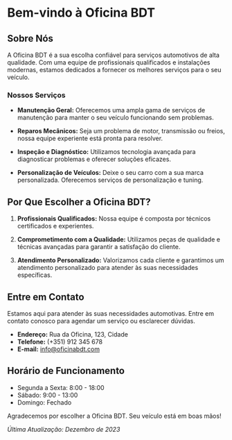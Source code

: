 # Bem-vindo à Oficina BDT

## Sobre Nós

A Oficina BDT é a sua escolha confiável para serviços automotivos de alta qualidade. Com uma equipe de profissionais qualificados e instalações modernas, estamos dedicados a fornecer os melhores serviços para o seu veículo.

### Nossos Serviços

- **Manutenção Geral:** Oferecemos uma ampla gama de serviços de manutenção para manter o seu veículo funcionando sem problemas.

- **Reparos Mecânicos:** Seja um problema de motor, transmissão ou freios, nossa equipe experiente está pronta para resolver.

- **Inspeção e Diagnóstico:** Utilizamos tecnologia avançada para diagnosticar problemas e oferecer soluções eficazes.

- **Personalização de Veículos:** Deixe o seu carro com a sua marca personalizada. Oferecemos serviços de personalização e tuning.

## Por Que Escolher a Oficina BDT?

1. **Profissionais Qualificados:** Nossa equipe é composta por técnicos certificados e experientes.

2. **Comprometimento com a Qualidade:** Utilizamos peças de qualidade e técnicas avançadas para garantir a satisfação do cliente.

3. **Atendimento Personalizado:** Valorizamos cada cliente e garantimos um atendimento personalizado para atender às suas necessidades específicas.

## Entre em Contato

Estamos aqui para atender às suas necessidades automotivas. Entre em contato conosco para agendar um serviço ou esclarecer dúvidas.

- **Endereço:** Rua da Oficina, 123, Cidade
- **Telefone:** (+351) 912 345 678
- **E-mail:** info@oficinabdt.com

## Horário de Funcionamento

- Segunda a Sexta: 8:00 - 18:00
- Sábado: 9:00 - 13:00
- Domingo: Fechado

Agradecemos por escolher a Oficina BDT. Seu veículo está em boas mãos!

*Última Atualização: Dezembro de 2023*
